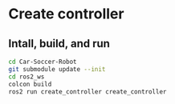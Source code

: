 # Create controller

## Intall, build, and run
```bash
cd Car-Soccer-Robot
git submodule update --init
cd ros2_ws
colcon build
ros2 run create_controller create_controller
```